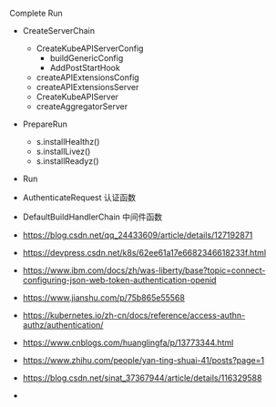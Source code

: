 Complete
Run
- CreateServerChain
  - CreateKubeAPIServerConfig
    - buildGenericConfig
    - AddPostStartHook
  - createAPIExtensionsConfig
  - createAPIExtensionsServer
  - CreateKubeAPIServer
  - createAggregatorServer
- PrepareRun
  - s.installHealthz() 
  - s.installLivez()
  - s.installReadyz()
- Run








- AuthenticateRequest 认证函数
- DefaultBuildHandlerChain 中间件函数
- https://blog.csdn.net/qq_24433609/article/details/127192871
- https://devpress.csdn.net/k8s/62ee61a17e6682346618233f.html
- https://www.ibm.com/docs/zh/was-liberty/base?topic=connect-configuring-json-web-token-authentication-openid
- https://www.jianshu.com/p/75b865e55568
- https://kubernetes.io/zh-cn/docs/reference/access-authn-authz/authentication/
- https://www.cnblogs.com/huanglingfa/p/13773344.html
- https://www.zhihu.com/people/yan-ting-shuai-41/posts?page=1
- https://blog.csdn.net/sinat_37367944/article/details/116329588
- 

